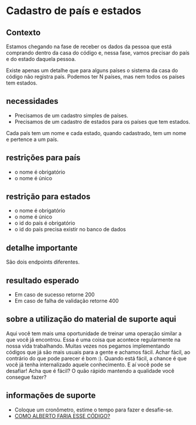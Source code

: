 # Cadastro de país e estados

## Contexto

Estamos chegando na fase de receber os dados da pessoa que está comprando dentro da casa do código e, nessa fase, vamos precisar do país e do estado daquela pessoa. 

Existe apenas um detalhe que para alguns países o sistema da casa do código não registra país. Podemos ter N países, mas nem todos os países tem estados.

## necessidades
* Precisamos de um cadastro simples de países.
* Precisamos de um cadastro de estados para os países que tem estados.

Cada país tem um nome e cada estado, quando cadastrado, tem um nome e pertence a um país. 

## restrições para país

* o nome é obrigatório
* o nome é único

## restrição para estados

* o nome é obrigatório
* o nome é único
* o id do país é obrigatório
* o id do país precisa existir no banco de dados

## detalhe importante

São dois endpoints diferentes.

## resultado esperado

* Em caso de sucesso retorne 200
* Em caso de falha de validação retorne 400

## sobre a utilização do material de suporte aqui

Aqui você tem mais uma oportunidade de treinar uma operação similar a que você já encontrou. Essa é uma coisa que acontece regularmente na nossa vida trabalhando. Muitas vezes nos pegamos implementando códigos que já são mais usuais para a gente e achamos fácil. Achar fácil, ao contrário do que pode parecer é bom :). Quando está fácil, a chance é que você já tenha internalizado aquele conhecimento. E aí você pode se desafiar! Acha que é fácil? O quão rápido mantendo a qualidade você consegue fazer?

## informações de suporte

* Coloque um cronômetro, estime o tempo para fazer e desafie-se. 
* [COMO ALBERTO FARIA ESSE CÓDIGO?](https://github.com/asouza/jornada-deveficiente-casa-do-codigo/commit/10837e178fbf0a55a75e68fa078683fbeeeae5c6)


